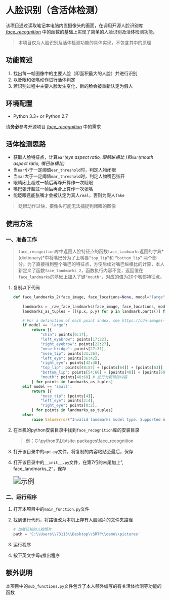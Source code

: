 # 人脸识别（含活体检测）

该项目通过读取笔记本电脑内置摄像头的画面，在调用开源人脸识别库 *[face_recognition](https://github.com/ageitgey/face_recognition)* 中的函数的基础上实现了简单的人脸识别及活体检测功能。

> 本项目仅为人脸识别及活体检测功能的具体实现，不包含其中的原理



## 功能简述

1. 找出每一帧图像中的主要人脸（即面积最大的人脸）并进行识别
2. 以眨眼和张嘴动作进行活体判定
3. 若识别过程中主要人脸发生变化，新的脸会被重新认定为假人



## 环境配置

- Python 3.3+ or Python 2.7

请**务必**参考开源项目 *[face_recognition](https://github.com/ageitgey/face_recognition)* 中的需求



## 活体检测思路

- 获取人脸特征点，计算`ear`*(eye aspect ratio, 眼睛纵横比 )*和`mar`*(mouth aspect ratio, 嘴巴纵横比)*
- 当`ear`小于一定阈值`ear_threshold`时，判定人物闭眼
- 当`mar`大于一定阈值`mar_threshold`时，判定人物嘴巴张开
- 眼睛闭上超过一帧后再睁开算作一次眨眼
- 嘴巴张开超过一帧后再合上算作一次张嘴
- 能眨眼且能张嘴才会被认定为真人`real`，否则为假人`fake`

> 眨眼动作过快，摄像头可能无法捕捉到闭眼的图像



## 使用方法

### 一、准备工作

> `face_recognition`库中返回人脸特征点的函数`face_landmarks`返回的字典*(dictionary)*中将嘴巴分为了上嘴唇`“top_lip”`和 `“bottom_lip”` 两个部分。为了直接得到整个嘴巴的特征点，方便后续对嘴巴纵横比的计算，本人新定义了函数`face_landmarks_2`，函数执行内容不变，返回值在`face_landmarks`的基础上加入了键`"mouth"`，对应的值为20个嘴部特征点。

1. 复制以下代码

   ```python
   def face_landmarks_2(face_image, face_locations=None, model="large"):
       
       landmarks = _raw_face_landmarks(face_image, face_locations, model)
       landmarks_as_tuples = [[(p.x, p.y) for p in landmark.parts()] for landmark in landmarks]
   
       # For a definition of each point index, see https://cdn-images-1.medium.com/max/1600/1*AbEg31EgkbXSQehuNJBlWg.png
       if model == 'large':
           return [{
               "chin": points[0:17],
               "left_eyebrow": points[17:22],
               "right_eyebrow": points[22:27],
               "nose_bridge": points[27:31],
               "nose_tip": points[31:36],
               "left_eye": points[36:42],
               "right_eye": points[42:48],
               "top_lip": points[48:55] + [points[64]] + [points[63]] + [points[62]] + [points[61]] + [points[60]],
               "bottom_lip": points[54:60] + [points[48]] + [points[60]] + [points[67]] + [points[66]] + [points[65]] + [points[64]],
               "mouth": points[48:68] # 此行为新增的内容
           } for points in landmarks_as_tuples]
       elif model == 'small':
           return [{
               "nose_tip": [points[4]],
               "left_eye": points[2:4],
               "right_eye": points[0:2],
           } for points in landmarks_as_tuples]
       else:
           raise ValueError("Invalid landmarks model type. Supported models are ['small', 'large'].")
   ```

   

2. 在本机的python安装目录中找到`face_recognition`库的安装目录 

   > 例：C:\python3\Lib\site-packages\face_recognition 

   

3. 打开该目录中的`api.py`文件，将复制的内容粘贴至最后，保存

   

4. 打开该目录中的`__init__.py`文件，在第7行的末尾加上”, face_landmarks_2“，保存

   <img src="C:\Users\73113\AppData\Roaming\Typora\typora-user-images\image-20201106145839314.png" alt="示例" style="zoom:150%;" />



### 二、运行程序

1. 打开本项目中的`main_function.py`文件

2. 找到该行代码，将路径改为本机上存有人脸照片的文件夹路径

   ```python
   # 加载已知的人脸照片
   path = 'C:\\Users\\73113\\Desktop\\SRTP\\demo\\pictures'
   ```

3. 运行程序

4. 按下英文字母`q`推出程序



## 额外说明

本项目中的`sub_functions.py`文件包含了本人额外编写的有关活体检测等功能的函数

